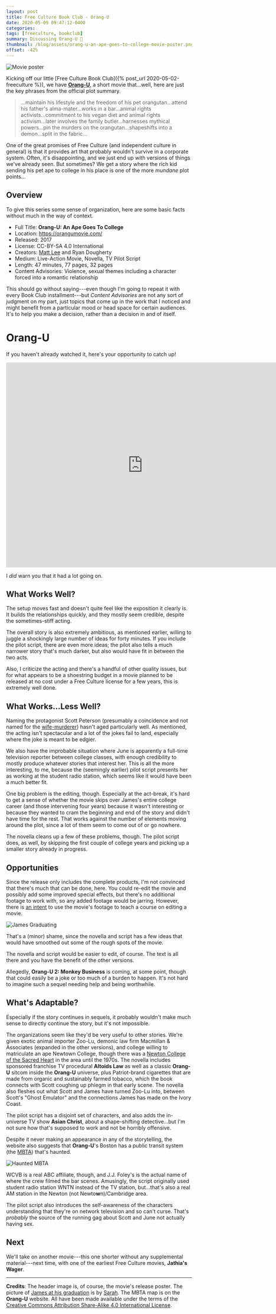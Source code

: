 ```yaml
---
layout: post
title: Free Culture Book Club - Orang-U
date: 2020-05-09 09:47:12-0400
categories:
tags: [freeculture, bookclub]
summary: Discussing Orang-U 🦧
thumbnail: /blog/assets/orang-u-an-ape-goes-to-college-movie-poster.png
offset: -42%
---
```


![Movie poster](/blog/assets/orang-u-an-ape-goes-to-college-movie-poster.png "Movie poster")

Kicking off our little [Free Culture Book Club]({% post_url 2020-05-02-freeculture %}), we have [**Orang-U**](https://orangumovie.com/), a short movie that...well, here are just the key phrases from the official plot summary.

 > ...maintain his lifestyle and the freedom of his pet orangutan...attend his father's alma-mater...works in a bar...animal rights activists...commitment to his vegan diet and animal rights activism...later involves the family butler...harnesses mythical powers...pin the murders on the orangutan...shapeshifts into a demon...split in the fabric...

One of the great promises of Free Culture (and independent culture in general) is that it provides art that probably wouldn't survive in a corporate system.  Often, it's disappointing, and we just end up with versions of things we've already seen.  But sometimes?  We get a story where the rich kid sending his pet ape to college in his place is one of the more *mundane* plot points...

## Overview

To give this series some sense of organization, here are some basic facts without much in the way of context.

 * Full Title:  **Orang-U: An Ape Goes To College**
 * Location:  <https://orangumovie.com/>
 * Released:  2017
 * License:  CC-BY-SA 4.0 International
 * Creators:  [Matt Lee](https://mat.tl/) and Ryan Dougherty
 * Medium:  Live-Action Movie, Novella, TV Pilot Script
 * Length:  47 minutes, 77 pages, 32 pages
 * Content Advisories:  Violence, sexual themes including a character forced into a romantic relationship

This should go without saying---even though I'm going to repeat it with every Book Club installment---but *Content Advisories* are not any sort of judgment on my part, just topics that come up in the work that I noticed and might benefit from a particular mood or head space for certain audiences.  It's to help you make a decision, rather than a decision in and of itself.

# Orang-U

If you haven't already watched it, here's your opportunity to catch up!

<iframe
  src="https://archive.org/embed/orangumovie"
  width="740"
  height="555"
  frameborder="0"
  webkitallowfullscreen="true"
  mozallowfullscreen="true"
  allowfullscreen
>
</iframe>

I *did* warn you that it had a lot going on.

## What Works Well?

The setup moves fast and doesn't quite feel like the exposition it clearly is.  It builds the relationships quickly, and they mostly seem credible, despite the sometimes-stiff acting.

The overall story is also extremely ambitious, as mentioned earlier, willing to juggle a shockingly large number of ideas for forty minutes.  If you include the pilot script, there are even more ideas; the pilot also tells a much narrower story that's much darker, but also would have fit in between the two acts.

Also, I criticize the acting and there's a handful of other quality issues, but for what appears to be a shoestring budget in a movie planned to be released at no cost under a Free Culture license for a few years, this is extremely well done.

## What Works...Less Well?

Naming the protagonist Scott Peterson (presumably a coincidence and not named for the [wife-murderer](https://en.wikipedia.org/wiki/Scott_Peterson)) hasn't aged particularly well.  As mentioned, the acting isn't spectacular and a lot of the jokes fail to land, especially where the joke is meant to be edgier.

We also have the improbable situation where June is apparently a full-time television reporter between college classes, with enough credibility to mostly produce whatever stories that interest her.  This is all the more interesting, to me, because the (seemingly earlier) pilot script presents her as working at the student radio station, which seems like it would have been a much better fit.

One big problem is the editing, though.  Especially at the act-break, it's hard to get a sense of whether the movie skips over James's entire college career (and those intervening four years) because it wasn't interesting or because they wanted to cram the beginning and end of the story and didn't have time for the rest.  That works against the number of elements moving around the plot, since a lot of them seem to come out of or go nowhere.

The novella cleans up a few of these problems, though.  The pilot script does, as well, by skipping the first couple of college years and picking up a smaller story already in progress.

## Opportunities

Since the release only includes the complete products, I'm not convinced that there's much that can be done, here.  You could re-edit the movie and possibly add some improved special effects, but there's no additional footage to work with, so any added footage would be jarring.  However, there is [an intent](https://monkeymovie.org/) to use the movie's footage to teach a course on editing a movie.

![James Graduating](/blog/assets/orang-u-james.png "James Graduating")

That's a (minor) shame, since the novella and script has a few ideas that would have smoothed out some of the rough spots of the movie.

The novella and script would be easier to edit, of course.  The text is all there and you have the benefit of the other versions.

Allegedly, **Orang-U 2: Monkey Business** is coming, at some point, though that could easily be a joke or too much of a burden to happen.  It's not hard to imagine such a sequel needing help and being worthwhile.

## What's Adaptable?

Especially if the story continues in sequels, it probably wouldn't make much sense to directly continue the story, but it's not impossible.

The organizations seem like they'd be very useful to other stories.  We're given exotic animal importer Zoo-Lu, demonic law firm Macmillan & Associates (expanded in the other versions), and college willing to matriculate an ape Newtown College, though there was a [Newton College of the Sacred Heart](https://en.wikipedia.org/wiki/Newton_College_of_the_Sacred_Heart) in the area until the 1970s.  The novella includes sponsored franchise TV procedural **Altoids Law** as well as a classic **Orang-U** sitcom inside the **Orang-U** universe, plus Patriot-brand cigarettes that are made from organic and sustainably farmed tobacco, which the book connects with Scott coughing up phlegm in that early scene.  The novella also fleshes out what Scott and James have turned Zoo-Lu into, between Scott's "Ghost Emulator" and the connections James has made on the Ivory Coast.

The pilot script has a disjoint set of characters, and also adds the in-universe TV show **Asian Christ**, about a shape-shifting detective...but I'm not sure how that's supposed to work and not be horribly offensive.

Despite it never making an appearance in any of the storytelling, the website also suggests that **Orang-U**'s Boston has a public transit system (the [MBTA](https://en.wikipedia.org/wiki/Massachusetts_Bay_Transportation_Authority)) that's haunted.

![Haunted MBTA](/blog/assets/orang-u-mbta-med.png "Haunted MBTA")

WCVB is a real ABC affiliate, though, and J.J. Foley's is the actual name of where the crew filmed the bar scenes.  Amusingly, the script originally used student radio station WNTN instead of the TV station, but...that's also a real AM station in the Newton (not Newto**w**n)/Cambridge area.

The pilot script also introduces the self-awareness of the characters understanding that they're on network television and so can't curse.  That's *probably* the source of the running gag about Scott and June not actually having sex.

## Next

We'll take on another movie---this one shorter without any supplemental material---next time, with one of the earliest Free Culture movies, **Jathia's Wager**.

* * *

**Credits**:  The header image is, of course, the movie's release poster.  The picture of [James at his graduation](https://www.instagram.com/p/BfYphpoD0UQ/) is by [Sarah](https://www.instagram.com/taekwondogirl/).  The MBTA map is on the **Orang-U** website.  All have been made available under the terms of the [Creative Commons Attribution Share-Alike 4.0 International License](https://creativecommons.org/licenses/by-sa/4.0/).
